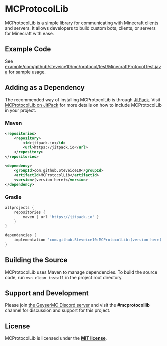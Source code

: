 # MCProtocolLib

MCProtocolLib is a simple library for communicating with Minecraft clients and servers. It allows developers to build custom bots, clients, or servers for Minecraft with ease.

## Example Code

See [example/com/github/steveice10/mc/protocol/test/MinecraftProtocolTest.java](https://github.com/Steveice10/MCProtocolLib/tree/master/example/com/github/steveice10/mc/protocol/test) for sample usage.

## Adding as a Dependency

The recommended way of installing MCProtocolLib is through [JitPack](https://jitpack.io/). Visit [MCProtocolLib on JitPack](https://jitpack.io/#GeyserMC/MCProtocolLib) for more details on how to include MCProtocolLib in your
project.

### Maven

```xml
<repositories>
    <repository>
        <id>jitpack.io</id>
        <url>https://jitpack.io</url>
    </repository>
</repositories>

<dependency>
    <groupId>com.github.Steveice10</groupId>
    <artifactId>MCProtocolLib</artifactId>
    <version>(version here)</version>
</dependency>
```

### Gradle

```groovy
allprojects {
    repositories {
        maven { url 'https://jitpack.io' }
    }
}

dependencies {
    implementation 'com.github.Steveice10:MCProtocolLib:(version here)'
}
```

## Building the Source

MCProtocolLib uses Maven to manage dependencies. To build the source code, run `mvn clean install` in the project root directory.

## Support and Development

Please join [the GeyserMC Discord server](https://discord.gg/geysermc) and visit the **#mcprotocollib** channel for discussion and support for this project.

## License

MCProtocolLib is licensed under the **[MIT license](http://www.opensource.org/licenses/mit-license.html)**.
